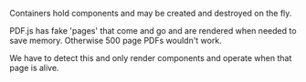 Containers hold components and may be created and destroyed on the fly.

PDF.js has fake 'pages' that come and go and are rendered when needed to save
memory. Otherwise 500 page PDFs wouldn't work.

We have to detect this and only render components and operate when that page
is alive.




